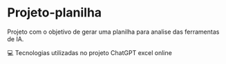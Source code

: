 # Projeto-planilha
Projeto com o objetivo de gerar uma planilha para analise das ferramentas de IA.

💻 Tecnologias utilizadas no projeto
ChatGPT
excel online


